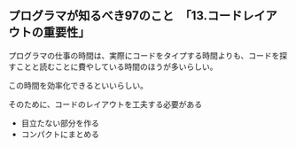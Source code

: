 ## プログラマが知るべき97のこと　「13.コードレイアウトの重要性」
プログラマの仕事の時間は、実際にコードをタイプする時間よりも、コードを探すことと読むことに費やしている時間のほうが多いらしい。

この時間を効率化できるといいらしい。

そのために、コードのレイアウトを工夫する必要がある

- 目立たない部分を作る
- コンパクトにまとめる

